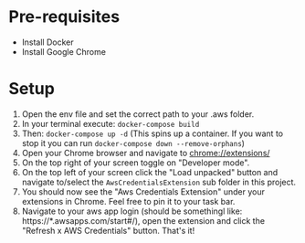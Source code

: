 # Pre-requisites

- Install Docker
- Install Google Chrome

# Setup

1. Open the env file and set the correct path to your .aws folder.
2. In your terminal execute: `docker-compose build`
3. Then: `docker-compose up -d` (This spins up a container. If you want to stop it you can run `docker-compose down --remove-orphans`)
4. Open your Chrome browser and navigate to [chrome://extensions/](chrome://extensions/)
5. On the top right of your screen toggle on "Developer mode".
6. On the top left of your screen click the "Load unpacked" button and navigate to/select the `AwsCredentialsExtension` sub folder in this project.
7. You should now see the "Aws Credentials Extension" under your extensions in Chrome. Feel free to pin it to your task bar.
8. Navigate to your aws app login (should be somethingl like: https://\*.awsapps.com/start#/), open the extension and click the "Refresh x AWS Credentials" button. That's it!
